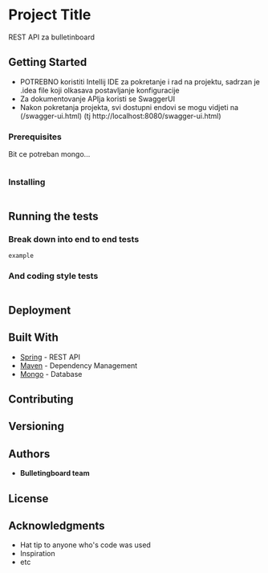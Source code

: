 # Project Title

REST API za bulletinboard

## Getting Started

* POTREBNO koristiti Intellij IDE za pokretanje  i rad na projektu, sadrzan je .idea file koji olkasava postavljanje konfiguracije
* Za dokumentovanje APIja koristi se SwaggerUI
* Nakon pokretanja projekta, svi dostupni endovi se mogu vidjeti na (/swagger-ui.html) (tj http://localhost:8080/swagger-ui.html)

### Prerequisites

Bit ce potreban mongo...

```

```

### Installing


```

```


## Running the tests



### Break down into end to end tests


```
example
```

### And coding style tests



```

```

## Deployment



## Built With

* [Spring](...) - REST API
* [Maven](https://maven.apache.org/) - Dependency Management
* [Mongo](...) - Database

## Contributing



## Versioning


## Authors

* **Bulletingboard team**


## License



## Acknowledgments

* Hat tip to anyone who's code was used
* Inspiration
* etc

